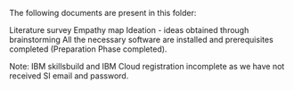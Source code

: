 The following documents are present in this folder:

Literature survey
Empathy map
Ideation - ideas obtained through brainstorming
All the necessary software are installed and prerequisites completed (Preparation Phase completed).

Note: IBM skillsbuild and IBM Cloud registration incomplete as we have not received SI email and password.
